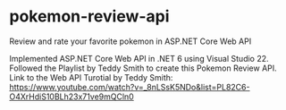 # pokemon-review-api
Review and rate your favorite pokemon in ASP.NET Core Web API


Implemented ASP.NET Core Web API in .NET 6 using Visual Studio 22. Followed the Playlist by Teddy Smith to create this Pokemon Review API. 
Link to the Web API Turotial by Teddy Smith: 
https://www.youtube.com/watch?v=_8nLSsK5NDo&list=PL82C6-O4XrHdiS10BLh23x71ve9mQCln0
